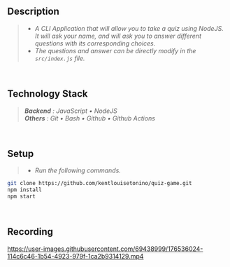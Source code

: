 ## Description
> - _A CLI Application that will allow you to take a quiz using NodeJS. It will ask your name, and will ask you to answer different questions with its corresponding choices._
> - _The questions and answer can be directly modify in the `src/index.js` file._

<br />

## Technology Stack
> _**Backend** : JavaScript • NodeJS_ <br />
> _**Others** : Git • Bash • Github • Github Actions_

<br />

## Setup
> - _Run the following commands._
```bash
git clone https://github.com/kentlouisetonino/quiz-game.git
npm install
npm start
```

<br />

## Recording
https://user-images.githubusercontent.com/69438999/176536024-114c6c46-1b54-4923-979f-1ca2b9314129.mp4
